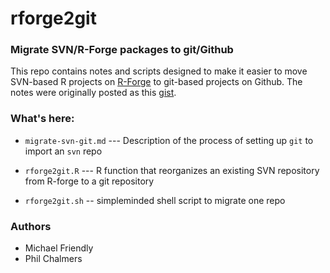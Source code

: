 # rforge2git

### Migrate SVN/R-Forge packages to git/Github

This repo contains notes and scripts designed to make it easier to move SVN-based R projects
on [R-Forge](https://r-forge.r-project.org/) to git-based projects on Github.
The notes were originally posted as this [gist](https://gist.github.com/friendly/7269490).

### What's here:

* `migrate-svn-git.md` --- Description of the process of setting up `git` to import an `svn` repo

* `rforge2git.R` --- R function that  reorganizes an existing SVN repository from R-forge to a git repository

* `rforge2git.sh` -- simpleminded shell script to migrate one repo

### Authors

* Michael Friendly
* Phil Chalmers

